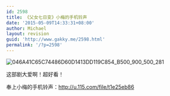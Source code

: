 ```yaml
---
id: 2598
title: 《父女七日变》小梅的手机铃声
date: '2015-05-09T14:33:31+08:00'
author: Michael
layout: revision
guid: 'http://www.gakky.me/2598.html'
permalink: '/?p=2598'
---
```


 <span class="text-img-holder">![046A41C65C74486D60D1413DD119C854_B500_900_500_281](http://www.yui-aragaki.org/wp-content/uploads/img/046A41C65C74486D60D1413DD119C854_B500_900_500_281.jpeg)</span>

 这部剧大爱啊！超好看！

 奉上小梅的手机铃声：http://u.115.com/file/t1e25eb86